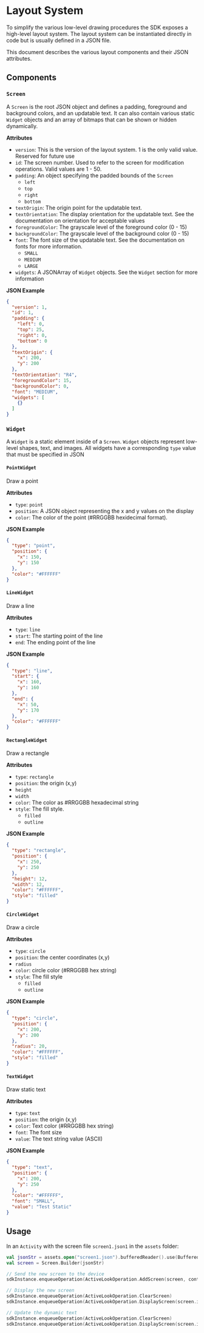 # Layout System

To simplify the various low-level drawing procedures the SDK exposes a high-level layout system. The layout system can be instantiated directly in code but is usually defined in a JSON file.

This document describes the various layout components and their JSON attributes. 

## Components

### `Screen`

A `Screen` is the root JSON object and defines a padding, foreground and background colors, and an updatable text. It can also contain various static `Widget` objects and an array of bitmaps that can be shown or hidden dynamically.

**Attributes**

- `version`: This is the version of the layout system. 1 is the only valid value. Reserved for future use
- `id`: The screen number. Used to refer to the screen for modification operations. Valid values are 1 - 50.
- `padding`: An object specifying the padded bounds of the `Screen`
    - `left`
    - `top`
    - `right`
    - `bottom`
- `textOrigin`: The origin point for the updatable text.
- `textOrientation`: The display orientation for the updatable text. See the documentation on orientation for acceptable values
- `foregroundColor`: The grayscale level of the foreground color (0 - 15)
- `backgroundColor`: The grayscale level of the background color (0 - 15) 
- `font`: The font size of the updatable text. See the documentation on fonts for more information.
    - `SMALL`
    - `MEDIUM`
    - `LARGE`
- `widgets`: A JSONArray of `Widget` objects. See the `Widget` section for more information

**JSON Example**

```json
{
  "version": 1,
  "id": 1,
  "padding": {
    "left": 0,
    "top": 25,
    "right": 0,
    "bottom": 0
  },
  "textOrigin": {
    "x": 200,
    "y": 200
  },
  "textOrientation": "R4",
  "foregroundColor": 15,
  "backgroundColor": 0,
  "font": "MEDIUM",
  "widgets": [
    {}
  ]
}
```

### `Widget`

A `Widget` is a static element inside of a `Screen`. `Widget` objects represent low-level shapes, text, and images. All widgets have a corresponding `type` value that must be specified in JSON

#### `PointWidget`

Draw a point

**Attributes**

- `type`: `point`
- `position`: A JSON object representing the x and y values on the display
- `color`: The color of the point (#RRGGBB hexidecimal format).

**JSON Example**

```json
{
  "type": "point",
  "position": {
    "x": 150,
    "y": 150
  },
  "color": "#FFFFFF"
}
```

#### `LineWidget`

Draw a line

**Attributes**

- `type`: `line`
- `start`: The starting point of the line
- `end`: The ending point of the line

**JSON Example**

```json
{
  "type": "line",
  "start": {
    "x": 160,
    "y": 160
  },
  "end": {
    "x": 50,
    "y": 170
  },
  "color": "#FFFFFF"
}
```

#### `RectangleWidget`

Draw a rectangle

**Attributes**

- `type`: `rectangle`
- `position`: the origin (x,y)
- `height`
- `width`
- `color`: The color as #RRGGBB hexadecimal string
- `style`: The fill style.
    - `filled`
    - `outline`

**JSON Example**

```json
{
  "type": "rectangle",
  "position": {
    "x": 250,
    "y": 250
  },
  "height": 12,
  "width": 12,
  "color": "#FFFFFF",
  "style": "filled"
}
```

#### `CircleWidget`

Draw a circle

**Attributes**

- `type`: `circle`
- `position`: the center coordinates (x,y) 
- `radius`
- `color`: circle color (#RRGGBB hex string)
- `style`: The fill style
    - `filled`
    - `outline`

**JSON Example**

```json
{
  "type": "circle",
  "position": {
    "x": 200,
    "y": 200
  },
  "radius": 20,
  "color": "#FFFFFF",
  "style": "filled"
}
```

#### `TextWidget`

Draw static text

**Attributes**

- `type`: `text`
- `position`: the origin (x,y)
- `color`: Text color (#RRGGBB hex string)
- `font`: The font size
- `value`: The text string value (ASCII)

**JSON Example**

```json
{
  "type": "text",
  "position": {
    "x": 200,
    "y": 250
  },
  "color": "#FFFFFF",
  "font": "SMALL",
  "value": "Test Static"
}
```

## Usage

In an `Activity` with the screen file `screen1.json1` in the `assets` folder:

```kotlin
val jsonStr = assets.open("screen1.json").bufferedReader().use(BufferedReader::readText)
val screen = Screen.Builder(jsonStr)

// Send the new screen to the device
sdkInstance.enqueueOperation(ActiveLookOperation.AddScreen(screen, contentResolver))

// Display the new screen
sdkInstance.enqueueOperation(ActiveLookOperation.ClearScreen)
sdkInstance.enqueueOperation(ActiveLookOperation.DisplayScreen(screen.id, "Start text"))

// Update the dynamic text
sdkInstance.enqueueOperation(ActiveLookOperation.ClearScreen)
sdkInstance.enqueueOperation(ActiveLookOperation.DisplayScreen(screen.id, "New text"))
```